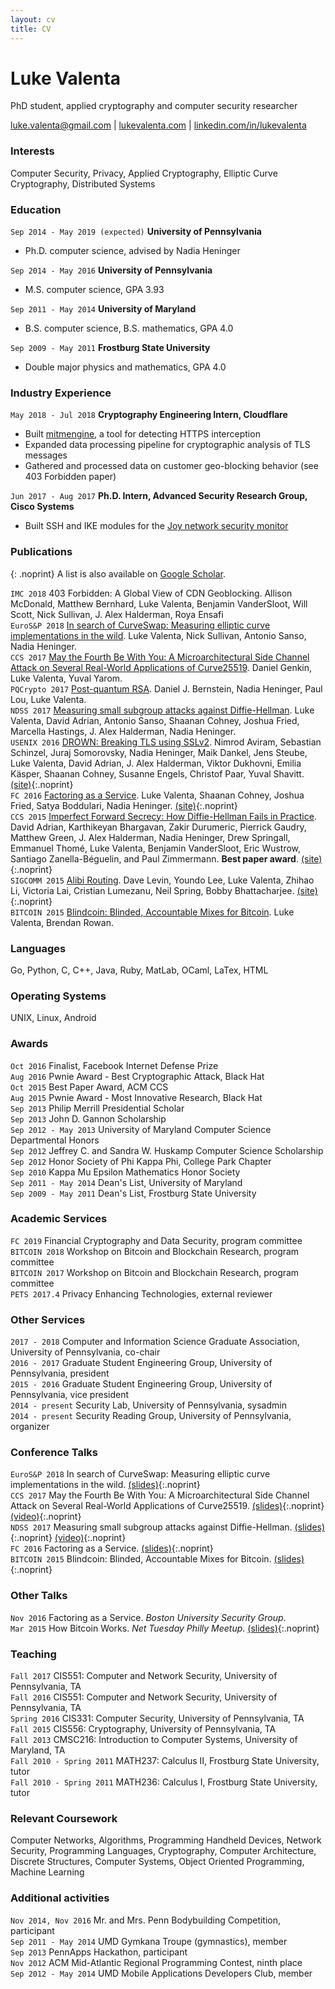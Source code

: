 ```yaml
---
layout: cv
title: CV
---
```

# Luke Valenta
PhD student, applied cryptography and computer security researcher

<div id="webaddress">
<a href="mailto:luke.valenta@gmail.com">luke.valenta@gmail.com</a>
| <a href="https://lukevalenta.com">lukevalenta.com</a>
| <a href="https://linkedin.com/in/lukevalenta">linkedin.com/in/lukevalenta</a>
</div>

### Interests
Computer Security, Privacy, Applied Cryptography, Elliptic Curve Cryptography, Distributed Systems

### Education

`Sep 2014 - May 2019 (expected)`
__University of Pennsylvania__
- Ph.D. computer science, advised by Nadia Heninger

`Sep 2014 - May 2016`
__University of Pennsylvania__
- M.S. computer science, GPA 3.93

`Sep 2011 - May 2014`
__University of Maryland__
- B.S. computer science, B.S. mathematics, GPA 4.0

`Sep 2009 - May 2011`
__Frostburg State University__
- Double major physics and mathematics, GPA 4.0

### Industry Experience

`May 2018 - Jul 2018`
__Cryptography Engineering Intern, Cloudflare__
- Built [mitmengine](https://github.com/cloudflare/mitmengine), a tool for detecting HTTPS interception
- Expanded data processing pipeline for cryptographic analysis of TLS messages
- Gathered and processed data on customer geo-blocking behavior (see 403 Forbidden paper)

`Jun 2017 - Aug 2017`
__Ph.D. Intern, Advanced Security Research Group, Cisco Systems__
- Built SSH and IKE modules for the [Joy network security monitor](https://github.com/cisco/joy)

### Publications

{: .noprint}
A list is also available on [Google Scholar](https://scholar.google.com/citations?user=bgs6DjkAAAAJ).

`IMC 2018`
403 Forbidden: A Global View of CDN Geoblocking. Allison McDonald, Matthew Bernhard, Luke Valenta, Benjamin VanderSloot, Will Scott, Nick Sullivan, J. Alex Halderman, Roya Ensafi
<br>
`EuroS&P 2018`
[In search of CurveSwap: Measuring elliptic curve implementations in the wild](https://eprint.iacr.org/2018/298.pdf).
Luke Valenta, Nick Sullivan, Antonio Sanso, Nadia Heninger.
<br>
`CCS 2017`
[May the Fourth Be With You: A Microarchitectural Side Channel Attack on Several Real-World Applications of Curve25519](https://eprint.iacr.org/2017/806.pdf).
Daniel Genkin, Luke Valenta, Yuval Yarom.
<br>
`PQCrypto 2017`
[Post-quantum RSA](https://cr.yp.to/papers/pqrsa-20170419.pdf).
Daniel J. Bernstein, Nadia Heninger, Paul Lou, Luke Valenta.
<br>
`NDSS 2017`
[Measuring small subgroup attacks against Diffie-Hellman](https://eprint.iacr.org/2016/995).
Luke Valenta, David Adrian, Antonio Sanso, Shaanan Cohney, Joshua Fried, Marcella Hastings, J. Alex Halderman, Nadia Heninger.
<br>
`USENIX 2016`
[DROWN: Breaking TLS using SSLv2](https://drownattack.com/drown-attack-paper.pdf).
Nimrod Aviram, Sebastian Schinzel, Juraj Somorovsky, Nadia Heninger, Maik Dankel, Jens Steube, Luke Valenta, David Adrian, J. Alex Halderman, Viktor Dukhovni, Emilia K&auml;sper, Shaanan Cohney, Susanne Engels, Christof Paar, Yuval Shavitt.
[(site)](https://drownattack.com/){:.noprint}
<br>
`FC 2016`
[Factoring as a Service](https://eprint.iacr.org/2015/1000).
Luke Valenta, Shaanan Cohney, Joshua Fried, Satya Boddulari, Nadia Heninger.
[(site)](http://seclab.upenn.edu/projects/faas/){:.noprint}
<br>
`CCS 2015`
[Imperfect Forward Secrecy: How Diffie-Hellman Fails in Practice](https://weakdh.org/imperfect-forward-secrecy-ccs15.pdf).
David Adrian, Karthikeyan Bhargavan, Zakir Durumeric, Pierrick Gaudry, Matthew Green, J. Alex Halderman, Nadia Heninger, Drew Springall, Emmanuel Thom&eacute;, Luke Valenta, Benjamin VanderSloot, Eric Wustrow, Santiago Zanella-B&eacute;guelin, and Paul Zimmermann.
__Best paper award__.
[(site)](https://weakdh.org/){:.noprint}
<br>
`SIGCOMM 2015`
[Alibi Routing](http://conferences.sigcomm.org/sigcomm/2015/pdf/papers/p611.pdf).
Dave Levin, Youndo Lee, Luke Valenta, Zhihao Li, Victoria Lai, Cristian Lumezanu, Neil Spring, Bobby Bhattacharjee.
[(site)](https://alibi.cs.umd.edu/){:.noprint}
<br>
`BITCOIN 2015`
[Blindcoin: Blinded, Accountable Mixes for Bitcoin](http://fc15.ifca.ai/preproceedings/bitcoin/paper_3.pdf).
Luke Valenta, Brendan Rowan.

### Languages
Go, Python, C, C++, Java, Ruby, MatLab, OCaml, LaTex, HTML

### Operating Systems
UNIX, Linux, Android

### Awards
`Oct 2016` Finalist, Facebook Internet Defense Prize
<br>
`Aug 2016` Pwnie Award - Best Cryptographic Attack, Black Hat
<br>
`Oct 2015` Best Paper Award, ACM CCS
<br>
`Aug 2015` Pwnie Award - Most Innovative Research, Black Hat
<br>
`Sep 2013` Philip Merrill Presidential Scholar
<br>
`Sep 2013` John D. Gannon Scholarship
<br>
`Sep 2012 - May 2013` University of Maryland Computer Science Departmental Honors
<br>
`Sep 2012` Jeffrey C. and Sandra W. Huskamp Computer Science Scholarship
<br>
`Sep 2012` Honor Society of Phi Kappa Phi, College Park Chapter
<br>
`Sep 2010` Kappa Mu Epsilon Mathematics Honor Society
<br>
`Sep 2011 - May 2014` Dean's List, University of Maryland
<br>
`Sep 2009 - May 2011` Dean's List, Frostburg State University
<br>

### Academic Services
`FC 2019` Financial Cryptography and Data Security, program committee
<br>
`BITCOIN 2018` Workshop on Bitcoin and Blockchain Research, program committee
<br>
`BITCOIN 2017` Workshop on Bitcoin and Blockchain Research, program committee
<br>
`PETS 2017.4` Privacy Enhancing Technologies, external reviewer
<br>

### Other Services
`2017 - 2018` Computer and Information Science Graduate Association, University of Pennsylvania, co-chair
<br>
`2016 - 2017` Graduate Student Engineering Group, University of Pennsylvania, president
<br>
`2015 - 2016` Graduate Student Engineering Group, University of Pennsylvania, vice president
<br>
`2014 - present` Security Lab, University of Pennsylvania, sysadmin
<br>
`2014 - present` Security Reading Group, University of Pennsylvania, organizer
<br>

### Conference Talks
`EuroS&P 2018` In search of CurveSwap: Measuring elliptic curve implementations in the wild.
[(slides)](assets/files/curveswap-slides.pdf){:.noprint}
<br>
`CCS 2017` May the Fourth Be With You: A Microarchitectural Side Channel Attack on Several Real-World Applications of Curve25519.
[(slides)](https://drive.google.com/open?id=1kMD0agLVTF9L9U2Xufw9tHNiMF_ON2Kl){:.noprint}
[(video)](https://www.youtube.com/watch?v=22IT3pPsQZw&feature=youtu.be){:.noprint}
<br>
`NDSS 2017` Measuring small subgroup attacks against Diffie-Hellman.
[(slides)](assets/files/subgroup-slides.pdf){:.noprint}
[(video)](https://www.youtube.com/watch?v=noFbyPHXY0A&feature=youtu.be){:.noprint}
<br>
`FC 2016` Factoring as a Service.
[(slides)](assets/files/faas-slides.pdf){:.noprint}
<br>
`BITCOIN 2015` Blindcoin: Blinded, Accountable Mixes for Bitcoin.
[(slides)](https://docs.google.com/presentation/d/1MalB0CkNFPI6d3zIolViwhJ_0bwYbur9QBl764n1Jww/pub?slide=id.p){:.noprint}
<br>

### Other Talks
`Nov 2016` Factoring as a Service. *Boston University Security Group*.
<br>
`Mar 2015` How Bitcoin Works. *Net Tuesday Philly Meetup*.
[(slides)](https://goo.gl/e4KcIP){:.noprint}
<br>

### Teaching
`Fall 2017` CIS551: Computer and Network Security, University of Pennsylvania, TA
<br>
`Fall 2016` CIS551: Computer and Network Security, University of Pennsylvania, TA
<br>
`Spring 2016` CIS331: Computer Security, University of Pennsylvania, TA
<br>
`Fall 2015` CIS556: Cryptography, University of Pennsylvania, TA
<br>
`Fall 2013` CMSC216: Introduction to Computer Systems, University of Maryland, TA
<br>
`Fall 2010 - Spring 2011` MATH237: Calculus II, Frostburg State University, tutor
<br>
`Fall 2010 - Spring 2011` MATH236: Calculus I, Frostburg State University, tutor
<br>

### Relevant Coursework
Computer Networks, Algorithms, Programming Handheld Devices, Network Security,
Programming Languages, Cryptography, Computer Architecture, Discrete Structures,
Computer Systems, Object Oriented Programming, Machine Learning

### Additional activities
`Nov 2014, Nov 2016` Mr. and Mrs. Penn Bodybuilding Competition, participant
<br>
`Sep 2011 - May 2014` UMD Gymkana Troupe (gymnastics), member
<br>
`Sep 2013` PennApps Hackathon, participant
<br>
`Nov 2012` ACM Mid-Atlantic Regional Programming Contest, ninth place
<br>
`Sep 2012 - May 2014` UMD Mobile Applications Developers Club, member
<br>

